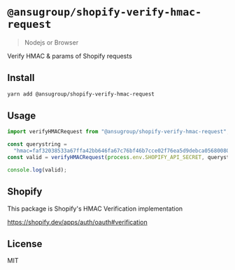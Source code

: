 # `@ansugroup/shopify-verify-hmac-request`

> Nodejs or Browser

Verify HMAC & params of Shopify requests

## Install

```bash
yarn add @ansugroup/shopify-verify-hmac-request
```

## Usage

```ts
import verifyHMACRequest from "@ansugroup/shopify-verify-hmac-request";

const querystring =
  "hmac=faf32038533a67ffa42bb646fa67c76bf46b7cce02f76ea5d9debca05680080e&host=...";
const valid = verifyHMACRequest(process.env.SHOPIFY_API_SECRET, querystring);

console.log(valid);
```

## Shopify

This package is Shopify's HMAC Verification implementation

https://shopify.dev/apps/auth/oauth#verification

## License

MIT
